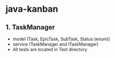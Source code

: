 # java-kanban

## 1. TaskManager

* model (Task, EpicTask, SubTask, Status (enum))
* service (TaskManager and ITaskManager)
* All tests are located in Test directory


